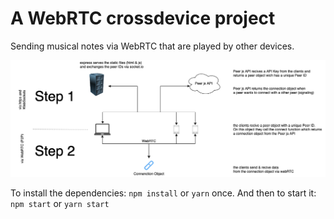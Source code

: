 # A WebRTC crossdevice project
 Sending musical notes via WebRTC that are played by other devices.

![Image of Architecure](/images/ArchitekturDiagramm_Dariush_Mehdiaraghi.png)

To install the dependencies: `npm install` or `yarn` once. 
And then to start it: `npm start` or `yarn start`